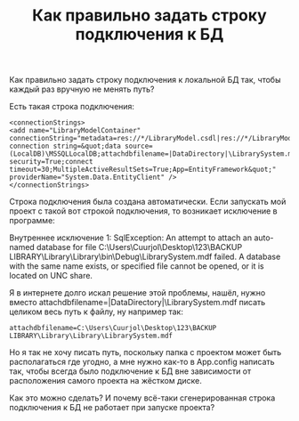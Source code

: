 ﻿---
title: "Как правильно задать строку подключения к БД"
se.owner.user_id: 282842
se.owner.display_name: "Cuurjol"
se.owner.link: "https://ru.stackoverflow.com/users/282842/cuurjol"
se.link: "https://ru.stackoverflow.com/questions/776652/%d0%9a%d0%b0%d0%ba-%d0%bf%d1%80%d0%b0%d0%b2%d0%b8%d0%bb%d1%8c%d0%bd%d0%be-%d0%b7%d0%b0%d0%b4%d0%b0%d1%82%d1%8c-%d1%81%d1%82%d1%80%d0%be%d0%ba%d1%83-%d0%bf%d0%be%d0%b4%d0%ba%d0%bb%d1%8e%d1%87%d0%b5%d0%bd%d0%b8%d1%8f-%d0%ba-%d0%91%d0%94"
se.question_id: 776652
se.post_type: question
se.score: 2
---
<p>Как правильно задать строку подключения к локальной БД так, чтобы каждый раз вручную не менять путь?</p>

<p>Есть такая строка подключения:</p>

<pre><code>&lt;connectionStrings&gt;
&lt;add name="LibraryModelContainer" connectionString="metadata=res://*/LibraryModel.csdl|res://*/LibraryModel.ssdl|res://*/LibraryModel.msl;provider=System.Data.SqlClient;provider connection string=&amp;quot;data source=(LocalDB)\MSSQLLocalDB;attachdbfilename=|DataDirectory|\LibrarySystem.mdf;integrated security=True;connect timeout=30;MultipleActiveResultSets=True;App=EntityFramework&amp;quot;" providerName="System.Data.EntityClient" /&gt;
&lt;/connectionStrings&gt;
</code></pre>

<p>Строка подключения была создана автоматически. Если запускать мой проект с такой вот строкой подключения, то возникает исключение в программе:</p>

<p>Внутреннее исключение 1:
SqlException: An attempt to attach an auto-named database for file C:\Users\Cuurjol\Desktop\123\BACKUP LIBRARY\Library\Library\bin\Debug\LibrarySystem.mdf failed. A database with the same name exists, or specified file cannot be opened, or it is located on UNC share.</p>

<p>Я в интернете долго искал решение этой проблемы, нашёл, нужно вместо attachdbfilename=|DataDirectory|\LibrarySystem.mdf писать целиком весь путь к файлу, ну например так:</p>

<pre><code>attachdbfilename=C:\Users\Cuurjol\Desktop\123\BACKUP LIBRARY\Library\Library\LibrarySystem.mdf
</code></pre>

<p>Но я так не хочу писать путь, поскольку папка с проектом может быть располагаться где угодно, а мне нужно как-то в App.config написать так, чтобы всегда было подключение к БД вне зависимости от расположения самого проекта на жёстком диске.</p>

<p>Как это можно сделать? И почему всё-таки сгенерированная строка подключения к БД не работает при запуске проекта?</p>
